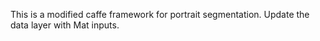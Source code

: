 This is a modified caffe framework for portrait segmentation. Update the data layer with Mat inputs. 
